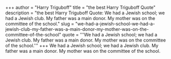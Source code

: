 +++
author = "Harry Triguboff"
title = "the best Harry Triguboff Quote"
description = "the best Harry Triguboff Quote: We had a Jewish school; we had a Jewish club. My father was a main donor. My mother was on the committee of the school."
slug = "we-had-a-jewish-school-we-had-a-jewish-club-my-father-was-a-main-donor-my-mother-was-on-the-committee-of-the-school"
quote = '''We had a Jewish school; we had a Jewish club. My father was a main donor. My mother was on the committee of the school.'''
+++
We had a Jewish school; we had a Jewish club. My father was a main donor. My mother was on the committee of the school.
